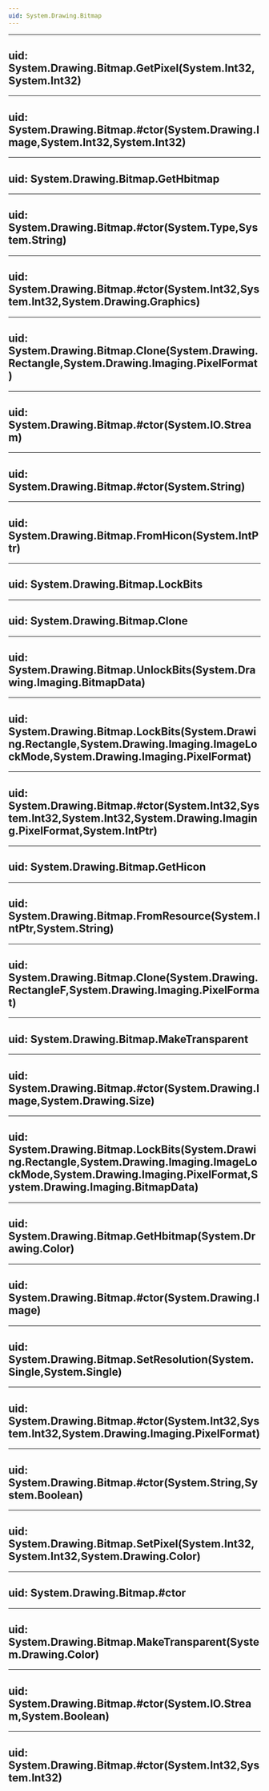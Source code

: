 ```yaml
---
uid: System.Drawing.Bitmap
---
```


---
uid: System.Drawing.Bitmap.GetPixel(System.Int32,System.Int32)
---

---
uid: System.Drawing.Bitmap.#ctor(System.Drawing.Image,System.Int32,System.Int32)
---

---
uid: System.Drawing.Bitmap.GetHbitmap
---

---
uid: System.Drawing.Bitmap.#ctor(System.Type,System.String)
---

---
uid: System.Drawing.Bitmap.#ctor(System.Int32,System.Int32,System.Drawing.Graphics)
---

---
uid: System.Drawing.Bitmap.Clone(System.Drawing.Rectangle,System.Drawing.Imaging.PixelFormat)
---

---
uid: System.Drawing.Bitmap.#ctor(System.IO.Stream)
---

---
uid: System.Drawing.Bitmap.#ctor(System.String)
---

---
uid: System.Drawing.Bitmap.FromHicon(System.IntPtr)
---

---
uid: System.Drawing.Bitmap.LockBits
---

---
uid: System.Drawing.Bitmap.Clone
---

---
uid: System.Drawing.Bitmap.UnlockBits(System.Drawing.Imaging.BitmapData)
---

---
uid: System.Drawing.Bitmap.LockBits(System.Drawing.Rectangle,System.Drawing.Imaging.ImageLockMode,System.Drawing.Imaging.PixelFormat)
---

---
uid: System.Drawing.Bitmap.#ctor(System.Int32,System.Int32,System.Int32,System.Drawing.Imaging.PixelFormat,System.IntPtr)
---

---
uid: System.Drawing.Bitmap.GetHicon
---

---
uid: System.Drawing.Bitmap.FromResource(System.IntPtr,System.String)
---

---
uid: System.Drawing.Bitmap.Clone(System.Drawing.RectangleF,System.Drawing.Imaging.PixelFormat)
---

---
uid: System.Drawing.Bitmap.MakeTransparent
---

---
uid: System.Drawing.Bitmap.#ctor(System.Drawing.Image,System.Drawing.Size)
---

---
uid: System.Drawing.Bitmap.LockBits(System.Drawing.Rectangle,System.Drawing.Imaging.ImageLockMode,System.Drawing.Imaging.PixelFormat,System.Drawing.Imaging.BitmapData)
---

---
uid: System.Drawing.Bitmap.GetHbitmap(System.Drawing.Color)
---

---
uid: System.Drawing.Bitmap.#ctor(System.Drawing.Image)
---

---
uid: System.Drawing.Bitmap.SetResolution(System.Single,System.Single)
---

---
uid: System.Drawing.Bitmap.#ctor(System.Int32,System.Int32,System.Drawing.Imaging.PixelFormat)
---

---
uid: System.Drawing.Bitmap.#ctor(System.String,System.Boolean)
---

---
uid: System.Drawing.Bitmap.SetPixel(System.Int32,System.Int32,System.Drawing.Color)
---

---
uid: System.Drawing.Bitmap.#ctor
---

---
uid: System.Drawing.Bitmap.MakeTransparent(System.Drawing.Color)
---

---
uid: System.Drawing.Bitmap.#ctor(System.IO.Stream,System.Boolean)
---

---
uid: System.Drawing.Bitmap.#ctor(System.Int32,System.Int32)
---
